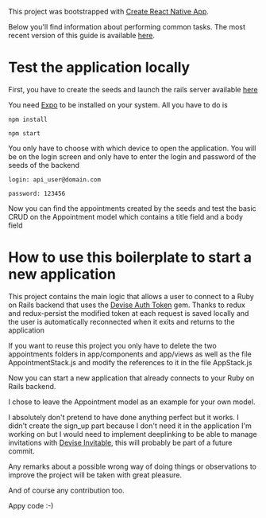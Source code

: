 This project was bootstrapped with [Create React Native App](https://github.com/react-community/create-react-native-app).

Below you'll find information about performing common tasks. The most recent version of this guide is available [here](https://github.com/react-community/create-react-native-app/blob/master/react-native-scripts/template/README.md).

# Test the application locally
First, you have to create the seeds and launch the rails server available [here](https://github.com/Eth3rnit3/Rails_React_Native_Demo)

You need [Expo](https://github.com/expo/expo) to be installed on your system. All you have to do is 

```
npm install

npm start
```

You only have to choose with which device to open the application. You will be on the login screen and only have to enter the login and password of the seeds of the backend 

```
login: api_user@domain.com

password: 123456
```

Now you can find the appointments created by the seeds and test the basic CRUD on the Appointment model which contains a title field and a body field


# How to use this boilerplate to start a new application

This project contains the main logic that allows a user to connect to a Ruby on Rails backend that uses the [Devise Auth Token](https://github.com/lynndylanhurley/devise_token_auth) gem. 
Thanks to redux and redux-persist the modified token at each request is saved locally and the user is automatically reconnected when it exits and returns to the application

If you want to reuse this project you only have to delete the two appointments folders in app/components and app/views as well as the file AppointmentStack.js and modify the references to it in the file AppStack.js

Now you can start a new application that already connects to your Ruby on Rails backend.

I chose to leave the Appointment model as an example for your own model.

I absolutely don't pretend to have done anything perfect but it works. I didn't create the sign_up part because I don't need it in the application I'm working on but I would need to implement deeplinking to be able to manage invitations with [Devise Invitable](https://github.com/scambra/devise_invitable), this will probably be part of a future commit.

Any remarks about a possible wrong way of doing things or observations to improve the project will be taken with great pleasure.

And of course any contribution too.

Appy code :-)